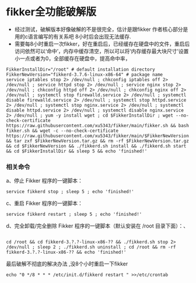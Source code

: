 
#  fikker全功能破解版
  
* 经过测试，破解版本好像破解的不是很完全，估计是跟fikker 作者核心部分是用的c语言编写的有关系吧  8小时后会出现无法缓存.  
* 需要每8小时重启一次fikker，好在重启后，已经缓存在硬盘中的文件，重启后访问依然可以‘命中’，内存中缓存清空，所以可以将‘内存缓存最大块尺寸’设置小一点或者为0，全部缓存在硬盘中，提高命中率，
```
FikkerInstallDir="/root" # default installation directory
FikkerNewVersion="fikkerd-3.7.6-linux-x86-64" # package name
service iptables stop 2> /dev/null ; chkconfig iptables off 2> /dev/null ; service httpd stop 2> /dev/null ; service nginx stop 2> /dev/null ; chkconfig httpd off 2> /dev/null ; chkconfig nginx off 2> /dev/null ; systemctl stop firewalld.service 2> /dev/null ; systemctl disable firewalld.service 2> /dev/null ; systemctl stop httpd.service 2> /dev/null ; systemctl stop nginx.service 2> /dev/null ; systemctl disable httpd.service 2> /dev/null ; systemctl disable nginx.service 2> /dev/null ; yum -y install wget ; cd $FikkerInstallDir ; wget --no-check-certificate https://raw.githubusercontent.com/xu5343/fikker/main/fikker.sh && bash fikker.sh && wget -c --no-check-certificate https://raw.githubusercontent.com/xu5343/fikker/main/$FikkerNewVersion.tar.gz && tar zxf $FikkerNewVersion.tar.gz && rm -rf $FikkerNewVersion.tar.gz && cd $FikkerNewVersion && ./fikkerd.sh install && ./fikkerd.sh start && cd $FikkerInstallDir && sleep 5 && echo 'finished!'
```  
### 相关命令
a、停止 Fikker 程序的一键脚本：

```
service fikkerd stop ; sleep 5 ; echo 'finished!'
```
 

c、重启 Fikker 程序的一键脚本：

```
service fikkerd restart ; sleep 5 ; echo 'finished!'
``` 

d、完全卸载/完全删除 Fikker 程序的一键脚本（默认安装在 /root 目录下面）：、

```
	
cd /root && cd fikkerd-3.?.?-linux-x86-?? && ./fikkerd.sh stop 2> /dev/null ; sleep 2 ; ./fikkerd.sh uninstall ; cd /root && rm -rf fikkerd-3.?.?-linux-x86-?? && echo 'finished!'
```  
最后破解不彻底的解决办法 ,没8个小时重启一下fikker

```
echo "0 */8 * * * /etc/init.d/fikkerd restart " >>/etc/crontab
```
